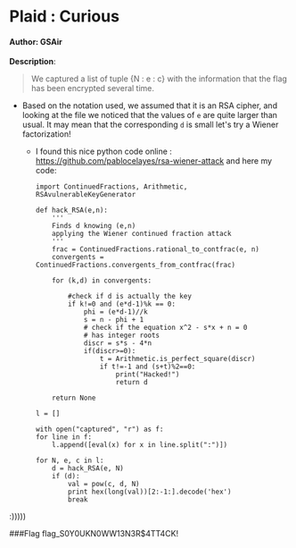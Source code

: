 # Plaid : Curious

#### Author: GSAir

**Description**:
> We captured a list of tuple {N : e : c} with the information that the flag has been encrypted several time.

- Based on the notation used, we assumed that it is an RSA cipher, and looking at the file we noticed that the values of `e` are quite larger than usual. It may mean that the corresponding `d` is small let's try a Wiener factorization!
  - I found this nice python code online : https://github.com/pablocelayes/rsa-wiener-attack and here my code:

        import ContinuedFractions, Arithmetic, RSAvulnerableKeyGenerator

        def hack_RSA(e,n):
            '''
            Finds d knowing (e,n)
            applying the Wiener continued fraction attack
            '''
            frac = ContinuedFractions.rational_to_contfrac(e, n)
            convergents = ContinuedFractions.convergents_from_contfrac(frac)

            for (k,d) in convergents:

                #check if d is actually the key
                if k!=0 and (e*d-1)%k == 0:
                    phi = (e*d-1)//k
                    s = n - phi + 1
                    # check if the equation x^2 - s*x + n = 0
                    # has integer roots
                    discr = s*s - 4*n
                    if(discr>=0):
                        t = Arithmetic.is_perfect_square(discr)
                        if t!=-1 and (s+t)%2==0:
                            print("Hacked!")
                            return d

            return None

        l = []

        with open("captured", "r") as f:
        for line in f:
            l.append([eval(x) for x in line.split(":")])

        for N, e, c in l:
            d = hack_RSA(e, N)
            if (d):
                val = pow(c, d, N)
                print hex(long(val))[2:-1:].decode('hex')
                break

:)))))


###Flag flag_S0Y0UKN0WW13N3R$4TT4CK!
